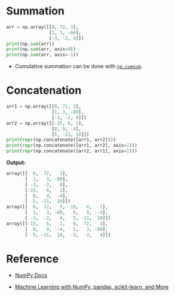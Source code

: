 # Summation

```py
arr = np.array([[0, 72, 3],
                [1, 3, -60],
                [-3, -2, 4]])
print(np.sum(arr))
print(np.sum(arr, axis=0))
print(np.sum(arr, axis=-1))
```

- Cumulative summation can be done with [`np.cumsum`](https://numpy.org/doc/stable/reference/generated/numpy.cumsum.html).

# Concatenation

```py
arr1 = np.array([[0, 72, 3],
                 [1, 3, -60],
                 [-3, -2, 4]])
arr2 = np.array([[-15, 6, 1],
                 [8, 9, -4],
                 [5, -21, 18]])
print(repr(np.concatenate([arr1, arr2])))
print(repr(np.concatenate([arr1, arr2], axis=1)))
print(repr(np.concatenate([arr2, arr1], axis=1)))
```

**Output:**

```py
array([[  0,  72,   3],
       [  1,   3, -60],
       [ -3,  -2,   4],
       [-15,   6,   1],
       [  8,   9,  -4],
       [  5, -21,  18]])
array([[  0,  72,   3, -15,   6,   1],
       [  1,   3, -60,   8,   9,  -4],
       [ -3,  -2,   4,   5, -21,  18]])
array([[-15,   6,   1,   0,  72,   3],
       [  8,   9,  -4,   1,   3, -60],
       [  5, -21,  18,  -3,  -2,   4]])
```

# Reference

- [NumPy Docs](https://numpy.org/doc/stable/)

- [Machine Learning with NumPy, pandas, scikit-learn, and More](https://www.educative.io/courses/machine-learning-numpy-pandas-scikit-learn)
